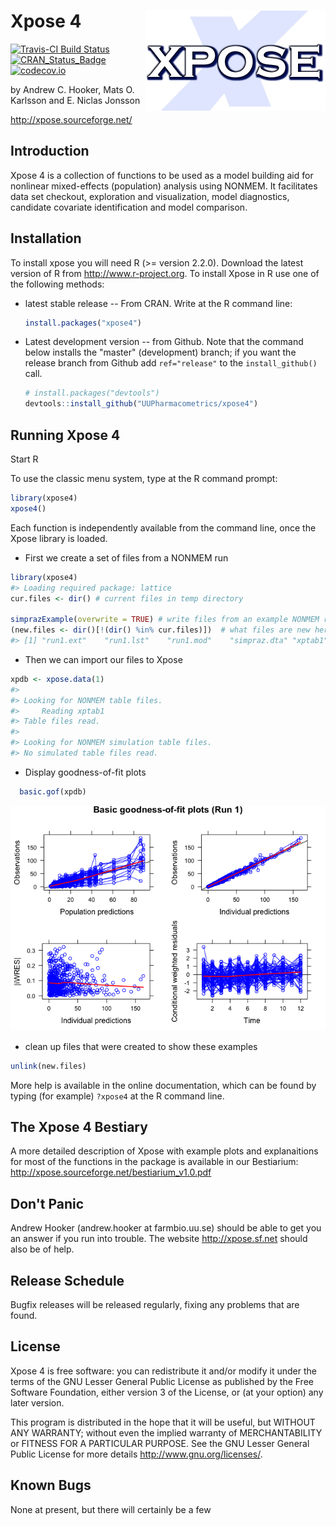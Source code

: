 
<!-- README.md is generated from README.Rmd. Please edit that file -->
Xpose 4 <a href="https://uupharmacometrics.github.io/xpose4/"><img src="man/figures/xposelogo.png" align="right" /></a>
=======================================================================================================================

[![Travis-CI Build Status](https://travis-ci.org/UUPharmacometrics/xpose4.svg?branch=master)](https://travis-ci.org/UUPharmacometrics/xpose4) [![CRAN\_Status\_Badge](http://www.r-pkg.org/badges/version/xpose4)](https://CRAN.R-project.org/package=xpose4) [![codecov.io](https://codecov.io/github/UUPharmacometrics/xpose4/coverage.svg?branch=master)](https://codecov.io/github/UUPharmacometrics/xpose4?branch=master)

by Andrew C. Hooker, Mats O. Karlsson and E. Niclas Jonsson

<http://xpose.sourceforge.net/>

Introduction
------------

Xpose 4 is a collection of functions to be used as a model building aid for nonlinear mixed-effects (population) analysis using NONMEM. It facilitates data set checkout, exploration and visualization, model diagnostics, candidate covariate identification and model comparison.

Installation
------------

To install xpose you will need R (&gt;= version 2.2.0). Download the latest version of R from <http://www.r-project.org>.
To install Xpose in R use one of the following methods:

-   latest stable release -- From CRAN. Write at the R command line:

    ``` r
    install.packages("xpose4")
    ```

-   Latest development version -- from Github. Note that the command below installs the "master" (development) branch; if you want the release branch from Github add `ref="release"` to the `install_github()` call.

    ``` r
    # install.packages("devtools")
    devtools::install_github("UUPharmacometrics/xpose4")
    ```

Running Xpose 4
---------------

Start R

To use the classic menu system, type at the R command prompt:

``` r
library(xpose4)
xpose4()
```

Each function is independently available from the command line, once the Xpose library is loaded.

-   First we create a set of files from a NONMEM run

``` r
library(xpose4)
#> Loading required package: lattice
cur.files <- dir() # current files in temp directory

simprazExample(overwrite = TRUE) # write files from an example NONMEM run
(new.files <- dir()[!(dir() %in% cur.files)])  # what files are new here?
#> [1] "run1.ext"    "run1.lst"    "run1.mod"    "simpraz.dta" "xptab1"
```

-   Then we can import our files to Xpose

``` r
xpdb <- xpose.data(1) 
#> 
#> Looking for NONMEM table files.
#>     Reading xptab1 
#> Table files read.
#> 
#> Looking for NONMEM simulation table files.
#> No simulated table files read.
```

-   Display goodness-of-fit plots

``` r
  basic.gof(xpdb)
```

![](man/figures/readme_example_figure_1-1.png)

-   clean up files that were created to show these examples

``` r
unlink(new.files)
```

More help is available in the online documentation, which can be found by typing (for example) `?xpose4` at the R command line.

The Xpose 4 Bestiary
--------------------

A more detailed description of Xpose with example plots and explanaitions for most of the functions in the package is available in our Bestiarium: <http://xpose.sourceforge.net/bestiarium_v1.0.pdf>

Don't Panic
-----------

Andrew Hooker (andrew.hooker at farmbio.uu.se) should be able to get you an answer if you run into trouble. The website <http://xpose.sf.net> should also be of help.

Release Schedule
----------------

Bugfix releases will be released regularly, fixing any problems that are found.

License
-------

Xpose 4 is free software: you can redistribute it and/or modify it under the terms of the GNU Lesser General Public License as published by the Free Software Foundation, either version 3 of the License, or (at your option) any later version.

This program is distributed in the hope that it will be useful, but WITHOUT ANY WARRANTY; without even the implied warranty of MERCHANTABILITY or FITNESS FOR A PARTICULAR PURPOSE. See the GNU Lesser General Public License for more details <http://www.gnu.org/licenses/>.

Known Bugs
----------

None at present, but there will certainly be a few
